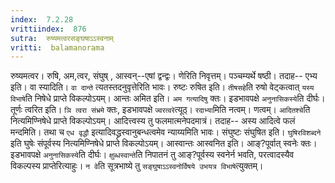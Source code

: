 ```yaml
---
index:  7.2.28
vrittiindex:  876
sutra:  रुष्यमत्वरसङ्घषाऽऽस्वनाम्
vritti:  balamanorama 
---
```


रुष्यमत्वर। रुषि, अम,त्वर, संघुष् , आस्वन्--एषां द्वन्द्वः। णेरिति निवृत्तम्। पञ्चम्यर्थे षष्ठी। तदाह-- एभ्य इति। वा स्यादिति। `वा दान्ते` त्यतस्तदनुवृत्तेरिति भावः। रुष्टः रुषित इति। `तीषसहे`ति रुषो वेट्कत्वात् `यस्य विभाषे`ति निषेधे प्राप्ते विकल्पोऽयम्। आन्तः अमित इति। `अम गत्यादिषु` क्तः। इडभावपक्षे `अनुनासिकस्ये`ति दीर्घः। तूर्णः त्वरित इति। `ञि त्वरा संभ्रमे` क्तः, इडभावपक्षे `ज्वरत्वरे`त्यूठ्। `रदाभ्या`मिति नत्वम्। णत्वम्। `आदितश्चे`ति नित्यमिण्निषेधे प्राप्ते विकल्पोऽयम्। आदित्त्वस्य तु फलमात्मनेपदमात्रं। तदाह-- अस्य आदित्वे फलं मन्दमिति। तथा च `एध वृद्धौ` इत्यादिवद्ध्रस्वानुबन्धत्वमेव न्याय्यमिति भावः। संघुष्टः संघुषित इति। `घुषिरविशब्दने` इति घुषेः संपूर्वस्य नित्यमिण्निषेधे प्राप्ते विकल्पोऽयम्। आस्वान्तः आस्वनित इति। आङ्?पूर्वात् स्वनेः क्तः। इडभावपक्षे `अनुनासिकस्ये`ति दीर्घः। `क्षुब्धस्वान्ते`ति निपातनं तु आङ्?पूर्वस्य स्वनेर्न भवति, परत्वादस्यैव विकल्पस्य प्राप्तेरित्याहुः। `न वे`ति सूत्रभाष्ये तु `सङ्घुषाऽऽस्वनोर्विषये उभयत्र विभाषे`त्युक्तम्।

